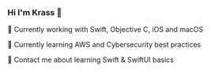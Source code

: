 ### Hi I'm Krass 👋

🔭  Currently working with Swift, Objective C, iOS and macOS

🌱  Currently learning AWS and Cybersecurity best practices

👋  Contact me about learning Swift & SwiftUI basics

